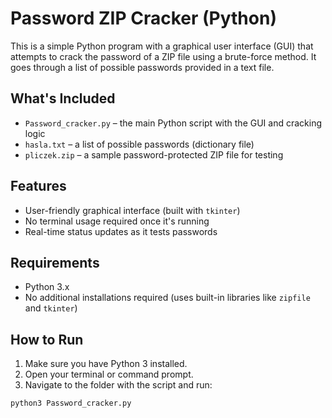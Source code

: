# Password ZIP Cracker (Python)

This is a simple Python program with a graphical user interface (GUI) that attempts to crack the password of a ZIP file using a brute-force method. It goes through a list of possible passwords provided in a text file.

## What's Included

- `Password_cracker.py` – the main Python script with the GUI and cracking logic
- `hasla.txt` – a list of possible passwords (dictionary file)
- `pliczek.zip` – a sample password-protected ZIP file for testing

## Features

- User-friendly graphical interface (built with `tkinter`)
- No terminal usage required once it's running
- Real-time status updates as it tests passwords

## Requirements

- Python 3.x
- No additional installations required (uses built-in libraries like `zipfile` and `tkinter`)

## How to Run

1. Make sure you have Python 3 installed.
2. Open your terminal or command prompt.
3. Navigate to the folder with the script and run:

```bash
python3 Password_cracker.py
